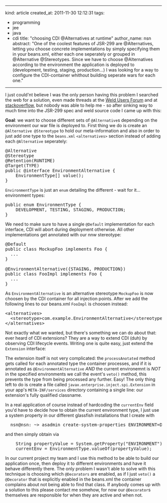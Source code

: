 -----
  kind: article
  created_at: 2011-11-30 12:12:31
  tags:
  - programming
  - jee
  - java
  - cdi
  title: "choosing CDI @Alternatives at runtime"
  author_name: nsn
  abstract: "One of the coolest features of JSR-299 are @Alternatives, letting you choose concrete implementations by simply specifying them in your beans.xml, either each one seperately or
             grouped in @Alternative @Stereotypes.
             Since we have to choose @Alternatives according to the environment the application is deployed to (development, testing, staging, production...) I was looking
             for a way to configure the CDI-container whithout building seperate wars for each one." 
-----

I just could'nt believe I was the only person having this problem I searched the web for a solution, even made threads at the 
<a href="http://seamframework.org/Community/CDIConfigurationAtRuntime">Weld Users Forum</a> and  at 
<a href="http://stackoverflow.com/questions/8137696/jsr-299-cdi-configuration-at-runtime">stackoverflow</a>, but nobody was able to help me - so after sinking way to much time into
the JSR-299 spec and weld source code I came up with this:

**Goal**: we want to choose different sets of `@Alternative`s depending on the environment our war file is deployed to. First thing we do is create an `@Alternative @Stereotype` to
hold our meta-information and also in order to just add one type to the `beans.xml` `<alternatives>` section instead of adding each `@Alternative` seperately:

<pre class="brush: java">
@Alternative
@Stereotype
@Retention(RUNTIME)
@Target(TYPE)
public @interface EnvironmentAlternative {
    EnvironmentType[] value();
}
</pre>

`EnvironmentType` is just an `enum` detailing the different - wait for it... environment types:

<pre class="brush: java">
public enum EnvironmentType {
    DEVELOPMENT, TESTING, STAGING, PRODUCTION;
}
</pre>

We need to make sure to have a single `@Default` implementation for each interface, CDI will abort during deployment otherwise. All other implementations get annotated with our nnw
stereotype:

<pre class="brush: java">
@Default
public class MockupFoo implements Foo {
  ...
}

@EnvironmentAlternative({STAGING, PRODUCTION})
public class FooImpl implements Foo {
  ...
}
</pre>

As `EnvironmentAlternative` is an alternative stereotype `MockupFoo` is now choosen by the CDI container for all injection points. After we add the following lines to our beans.xml
`FooImpl` is choosen instead:

<pre class="brush: xml">
&lt;alternatives&gt;
  &lt;stereotype&gt;com.example.EnvironmentAlternative&lt;/stereotype&gt;
&lt;/alternatives&gt;
</pre>

Not exactly what we wanted, but there's something we can do about that: ever heard of CDI extensions? They are a way to extend CDI (duh) by observing CDI lifecycle events. Writing one
is quite easy, just extend the `Extension` interface:

<script type="syntaxhighlighter" class="brush: java"><![CDATA[
public class EnvironmentAlternativesExtension implements Extension {
    private EnvironmentType currentEnv = PRODUCTION;

    public <T> void processAnotated(@Observes ProcessAnnotatedType<T> event) {
        EnvironmentAlternative a = event.getAnnotatedType().getJavaClass().getAnnotation(EnvironmentAlternative.class);
        if (a != null && !containsCurrentEnv(a.value())) {
            // veto if currentEnv not in type's target environments
            log.info("veto! " + event.getAnnotatedType().getJavaClass());
            event.veto();
        }
    }

    private boolean containsCurrentEnv(EnvironmentType[] environments) {
        for (EnvironmentType env : environments) {
            if (env == currentEnv) {
                return true;
            }
        }
        return false;
    }
}
]]></script>

The extension itself is not very complicated: the `processAnotated` method gets called for each annotated type the container processes, and if it is annotated as `@EnvironmentAlternative`
*AND* the current environemnt is *NOT* in the specified environments we call the event's `veto()` method, this prevents the type from being processed any further. Easy! The only thing left
to do is create a file called `javax.enterprise.inject.spi.Extension` in your app's  `META-INF/services` directory containing a single line: our extension's fully qualified classname.

In a real application of course instead of hardcoding the `currentEnv` field you'd have to decide how to obtain the current environment type, I just use a system property in our different glassfish
installations that I create with 

<pre>
  nsn@nsn: ~> asadmin create-system-properties ENVIRONMENT=DEVELOPMENT
</pre>

and then simply obtain via

<pre class="brush: java">
    String propertyValue = System.getProperty("ENVIRONMENT");
    currentEnv = EnvironmentType.valueOf(propertyValue);
</pre>

In our current project my team and I use this method to be able to build our application once, then deploy it to different environments and have it behave differently there. The only
problem I wasn't able to solve with this technique is choosing which `@Decorators` are enabled, as if I just `veto()` a `@Decorator` that is explicitly enabled in the beans.xml the container
complains about not being able to find that class. If anybody comes up with a solution to this please contact me somehow, for now our `@Decorator`s themselves are responsible for when they 
are active and when not.

